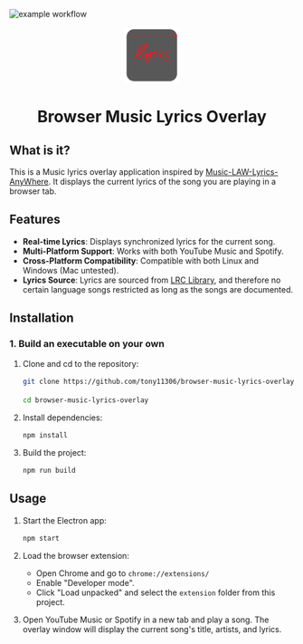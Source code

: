 <!-- BADGES/ -->

![example workflow](https://github.com/tony11306/browser-music-lyrics-overlay/actions/workflows/ci.yml/badge.svg) 

<!-- /BADGES -->
<div align="center">

<img src="icon.png" alt="Browser Music Lyrics Overlay Icon" width="100" height="100">

# Browser Music Lyrics Overlay

</div>

## What is it?

This is a Music lyrics overlay application inspired by [Music-LAW-Lyrics-AnyWhere](https://github.com/iamdevdiv/Music-LAW-Lyrics-AnyWhere). It displays the current lyrics of the song you are playing in a browser tab.

## Features

- **Real-time Lyrics**: Displays synchronized lyrics for the current song.
- **Multi-Platform Support**: Works with both YouTube Music and Spotify.
- **Cross-Platform Compatibility**: Compatible with both Linux and Windows (Mac untested).
- **Lyrics Source**: Lyrics are sourced from [LRC Library](https://lrclib.net/), and therefore no certain language songs restricted as long as the songs are documented.

## Installation

### 1. Build an executable on your own
1. Clone and cd to the repository:
    ```sh
    git clone https://github.com/tony11306/browser-music-lyrics-overlay.git

    cd browser-music-lyrics-overlay
    ```

2. Install dependencies:
    ```sh
    npm install
    ```

3. Build the project:
    ```sh
    npm run build
    ```

## Usage

1. Start the Electron app:
    ```sh
    npm start
    ```

2. Load the browser extension:
    - Open Chrome and go to `chrome://extensions/`
    - Enable "Developer mode".
    - Click "Load unpacked" and select the `extension` folder from this project.

3. Open YouTube Music or Spotify in a new tab and play a song. The overlay window will display the current song's title, artists, and lyrics.